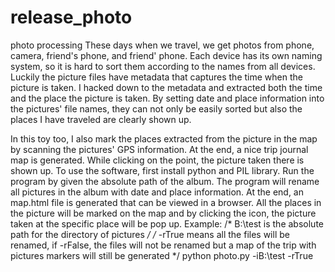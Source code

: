 # release_photo
photo processing
These days when we travel, we get photos from phone,  camera, friend's phone, and friend' phone. Each device has its 
own naming system, so it is hard to sort them according to the names from all devices. 
Luckily the picture files have metadata that captures the time when the picture is taken. 
I hacked down to the metadata and extracted both the time and the place the picture is taken. 
By setting date and place information into the pictures' file names, they can not only be easily sorted 
but also the places I have traveled are clearly shown up. 

In this toy too, I also mark the places extracted from the picture in the map by scanning the pictures' GPS information. At the end, a nice trip journal map is generated. While clicking on the point, the picture taken there is shown up.
To use the software, first install python and PIL library.
Run the program by given the absolute path of the album.
The program will rename all pictures in the album with date and place information.
At the end, an map.html file is generated that can be viewed in a browser. All the places in the picture will be marked on the map and by clicking the icon, the picture taken at the specific place will be pop up.
Example:
/* B:\test is the absolute path for the directory of pictures */
/* -rTrue means all the files will be renamed, if -rFalse, the files will not be renamed but a map of the trip with pictures markers will still be generated */
python photo.py -iB:\test -rTrue
